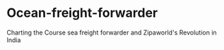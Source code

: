 # Ocean-freight-forwarder
Charting the Course sea freight forwarder and Zipaworld's Revolution in India
